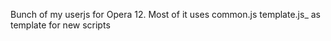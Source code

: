Bunch of my userjs for Opera 12.
Most of it uses common.js
template.js_ as template for new scripts
